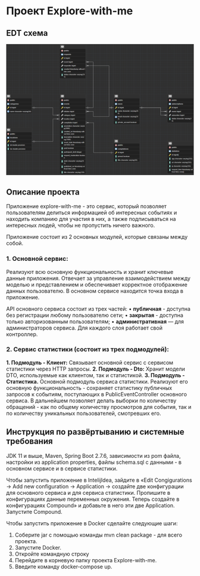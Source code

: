 # Проект Explore-with-me  

## EDT схема
![Cхема](https://github.com/SergeiBrin/java-explore-with-me/blob/main/EDT%20ewm.png)

## Описание проекта
Приложение explore-with-me - это сервис, который позволяет пользователям делиться информацией об интересных событиях 
и находить компанию для участия в них, а также подписываться на интересных людей, чтобы не пропустить ничего важного. 

Приложение состоит из 2 основных модулей, которые связаны между собой.
### 1. Основной сервис:
Реализуют всю основную функциональность и хранит ключевые данные приложения. Отвечает за управление взаимодействием 
между моделью и представлением и обеспечивает корректное отображение данных пользователю. 
В основном сервисе находится точка входа в приложение.

API основного сервиса состоит из трех частей:
• **публичная** - доступна без регистрации любому пользователю сети;
• **закрытая** - доступна только авторизованным пользователям;
• **административная** — для администраторов сервиса.
Для каждого слоя работает свой контроллер. 

### 2. Сервис статистики (состоит из трех подмодулей):
**1. Подмодуль - Клиент:**
Связывает основной сервис с сервисом статистики через HTTP запросы.
**2. Подмодуль - Dto:**
Хранит модели DTO, используемые как клиентом, так и статистикой. 
**3. Подмодуль - Статистика.**
Основной подмодуль сервиса статистики. Реализуют его основную функциональность - сохраняет статистику публичных запросов 
к событиям, поступающих в PublicEventController основного сервиса. 
В дальнейшем позволяет делать выборки по количеству обращений - как по общему количеству просмотров для события,
так и по количеству уникальных пользователей, смотревших его. 

## Инструкция по развёртыванию и системные требования
JDK 11 и выше, Maven, Spring Boot 2.7.6, зависимости из pom файла, настройки из application properties, файлы
schema.sql с данными - в основном сервисе и в сервисе статистики.

Чтобы запустить приложение в IntelijIdea, зайдите в «Edit Congigurations -> Add new configuration -> Application ->
создайте две конфигурации для основного сервиса и для сервиса статистики. Пропишите в конфигурациях данные переменных
окружения. Теперь создайте в конфигурациях Compound» и добавьте в него эти две Application. Запустите Compound.

Чтобы запустить приложение в Docker сделайте следующие шаги:
1. Соберите jar c помощью команды mvn clean package - для всего проекта.
2. Запустите Docker.
3. Откройте командную строку
4. Перейдите в корневую папку проекта Explore-with-me.
5. Введите команду docker-compose up.
 


